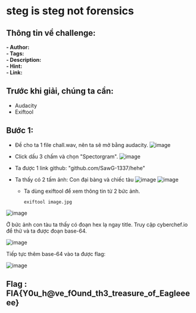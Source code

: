 # steg is steg not forensics  



## Thông tin về challenge:  

**- Author:**  
**- Tags:**  
**- Description:**  
**- Hint:**  
**- Link:**   

## Trước khi giải, chúng ta cần:
- Audacity
- Exiftool

## Bước 1:
- Đề cho ta 1 file chall.wav, nên ta sẽ mở bằng audacity.
  ![image](https://github.com/user-attachments/assets/ed9ede1a-338f-47ad-9e83-906ff4eae188)

- Click dấu 3 chấm và chọn "Spectorgram".
  ![image](https://github.com/user-attachments/assets/59f61929-02ed-4b6e-b71e-710f8e63d1d2)
- Ta được 1 link github: "github.com/SawG-1337/hehe"
- Ta thấy có 2 tấm ảnh: Con đại bàng và chiếc tàu
  ![image](https://github.com/user-attachments/assets/9b0bcb82-263a-4352-a02a-20df853e6e84)
  ![image](https://github.com/user-attachments/assets/94ade8ca-1a1e-4414-b4f7-38f32e2aeea9)

  - Ta dùng exiftool để xem thông tin từ 2 bức ảnh.
    ```
    exiftool image.jpg
    
    ```
![image](https://github.com/user-attachments/assets/689fab0b-72a5-43d1-bd06-f05be35cc790)  

Ở bức ảnh con tàu ta thấy có đoạn hex lạ ngay title. Truy cập cyberchef.io để thử và ta được đoạn base-64.

![image](https://github.com/user-attachments/assets/5e588ff1-46f7-41b2-8056-c2f45e279653)  

Tiếp tực thêm base-64 vào ta được flag: 

![image](https://github.com/user-attachments/assets/91faa7db-abb7-48d2-a43e-4d33b4784727)  

## Flag : FIA{Y0u_h@ve_fOund_th3_treasure_of_Eagleeeee}






